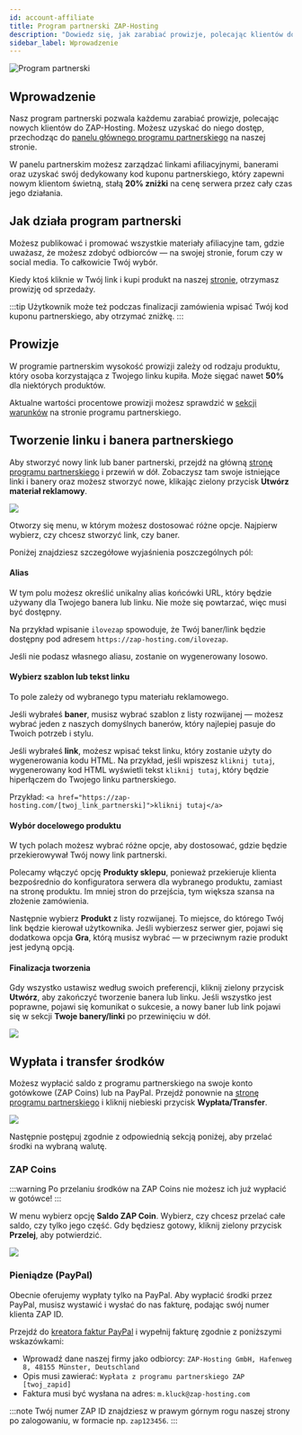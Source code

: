 ```yaml
---
id: account-affiliate
title: Program partnerski ZAP-Hosting
description: "Dowiedz się, jak zarabiać prowizje, polecając klientów do ZAP-Hosting i zwiększaj swoje dochody dzięki ekskluzywnym zniżkom → Sprawdź teraz"
sidebar_label: Wprowadzenie
---
```


![Program partnerski](https://screensaver01.zap-hosting.com/index.php/s/GoXwRnHrRARc4jk/preview)

## Wprowadzenie

Nasz program partnerski pozwala każdemu zarabiać prowizje, polecając nowych klientów do ZAP-Hosting. Możesz uzyskać do niego dostęp, przechodząc do [panelu głównego programu partnerskiego](https://zap-hosting.com/en/customer/affiliate/) na naszej stronie.

W panelu partnerskim możesz zarządzać linkami afiliacyjnymi, banerami oraz uzyskać swój dedykowany kod kuponu partnerskiego, który zapewni nowym klientom świetną, stałą **20% zniżki** na cenę serwera przez cały czas jego działania.

## Jak działa program partnerski

Możesz publikować i promować wszystkie materiały afiliacyjne tam, gdzie uważasz, że możesz zdobyć odbiorców — na swojej stronie, forum czy w social media. To całkowicie Twój wybór.

Kiedy ktoś kliknie w Twój link i kupi produkt na naszej [stronie](https://zap-hosting.com/), otrzymasz prowizję od sprzedaży.

:::tip
Użytkownik może też podczas finalizacji zamówienia wpisać Twój kod kuponu partnerskiego, aby otrzymać zniżkę.
:::

## Prowizje

W programie partnerskim wysokość prowizji zależy od rodzaju produktu, który osoba korzystająca z Twojego linku kupiła. Może sięgać nawet **50%** dla niektórych produktów.

Aktualne wartości procentowe prowizji możesz sprawdzić w [sekcji warunków](https://zap-hosting.com/en/customer/affiliate/conditions/) na stronie programu partnerskiego.

## Tworzenie linku i banera partnerskiego

Aby stworzyć nowy link lub baner partnerski, przejdź na główną [stronę programu partnerskiego](https://zap-hosting.com/en/customer/affiliate/) i przewiń w dół. Zobaczysz tam swoje istniejące linki i banery oraz możesz stworzyć nowe, klikając zielony przycisk **Utwórz materiał reklamowy**.

![](https://screensaver01.zap-hosting.com/index.php/s/zHjcrXACxAoA7qJ/preview)

Otworzy się menu, w którym możesz dostosować różne opcje. Najpierw wybierz, czy chcesz stworzyć link, czy baner.

Poniżej znajdziesz szczegółowe wyjaśnienia poszczególnych pól:

#### Alias

W tym polu możesz określić unikalny alias końcówki URL, który będzie używany dla Twojego banera lub linku. Nie może się powtarzać, więc musi być dostępny.

Na przykład wpisanie `ilovezap` spowoduje, że Twój baner/link będzie dostępny pod adresem `https://zap-hosting.com/ilovezap`.

Jeśli nie podasz własnego aliasu, zostanie on wygenerowany losowo.

#### Wybierz szablon lub tekst linku

To pole zależy od wybranego typu materiału reklamowego.

Jeśli wybrałeś **baner**, musisz wybrać szablon z listy rozwijanej — możesz wybrać jeden z naszych domyślnych banerów, który najlepiej pasuje do Twoich potrzeb i stylu.

Jeśli wybrałeś **link**, możesz wpisać tekst linku, który zostanie użyty do wygenerowania kodu HTML. Na przykład, jeśli wpiszesz `kliknij tutaj`, wygenerowany kod HTML wyświetli tekst `kliknij tutaj`, który będzie hiperłączem do Twojego linku partnerskiego.

Przykład: `<a href="https://zap-hosting.com/[twoj_link_partnerski]">kliknij tutaj</a>`

#### Wybór docelowego produktu

W tych polach możesz wybrać różne opcje, aby dostosować, gdzie będzie przekierowywał Twój nowy link partnerski.

Polecamy włączyć opcję **Produkty sklepu**, ponieważ przekieruje klienta bezpośrednio do konfiguratora serwera dla wybranego produktu, zamiast na stronę produktu. Im mniej stron do przejścia, tym większa szansa na złożenie zamówienia.

Następnie wybierz **Produkt** z listy rozwijanej. To miejsce, do którego Twój link będzie kierował użytkownika. Jeśli wybierzesz serwer gier, pojawi się dodatkowa opcja **Gra**, którą musisz wybrać — w przeciwnym razie produkt jest jedyną opcją.

#### Finalizacja tworzenia

Gdy wszystko ustawisz według swoich preferencji, kliknij zielony przycisk **Utwórz**, aby zakończyć tworzenie banera lub linku. Jeśli wszystko jest poprawne, pojawi się komunikat o sukcesie, a nowy baner lub link pojawi się w sekcji **Twoje banery/linki** po przewinięciu w dół.

![](https://screensaver01.zap-hosting.com/index.php/s/THYSkKPHtSpMgiy/preview)

## Wypłata i transfer środków

Możesz wypłacić saldo z programu partnerskiego na swoje konto gotówkowe (ZAP Coins) lub na PayPal. Przejdź ponownie na [stronę programu partnerskiego](https://zap-hosting.com/en/customer/affiliate/) i kliknij niebieski przycisk **Wypłata/Transfer**.

![](https://screensaver01.zap-hosting.com/index.php/s/GnzqQrQtC3jtzt9/preview)

Następnie postępuj zgodnie z odpowiednią sekcją poniżej, aby przelać środki na wybraną walutę.

### ZAP Coins

:::warning
Po przelaniu środków na ZAP Coins nie możesz ich już wypłacić w gotówce!
:::

W menu wybierz opcję **Saldo ZAP Coin**. Wybierz, czy chcesz przelać całe saldo, czy tylko jego część. Gdy będziesz gotowy, kliknij zielony przycisk **Przelej**, aby potwierdzić.

![](https://screensaver01.zap-hosting.com/index.php/s/HyCXmc2KzqSY4yL/preview)

### Pieniądze (PayPal)

Obecnie oferujemy wypłaty tylko na PayPal. Aby wypłacić środki przez PayPal, musisz wystawić i wysłać do nas fakturę, podając swój numer klienta ZAP ID.

Przejdź do [kreatora faktur PayPal](https://www.paypal.com/invoice/create?fromWidget=newuser) i wypełnij fakturę zgodnie z poniższymi wskazówkami:

- Wprowadź dane naszej firmy jako odbiorcy: `ZAP-Hosting GmbH, Hafenweg 8, 48155 Münster, Deutschland`
- Opis musi zawierać: `Wypłata z programu partnerskiego ZAP [twoj_zapid]`
- Faktura musi być wysłana na adres: `m.kluck@zap-hosting.com`

:::note
Twój numer ZAP ID znajdziesz w prawym górnym rogu naszej strony po zalogowaniu, w formacie np. `zap123456`.
:::